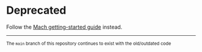 # Deprecated

Follow the [Mach getting-started guide](https://machengine.org/core/getting-started/) instead.

---

<small>The `main` branch of this repository continues to exist with the old/outdated code</small>